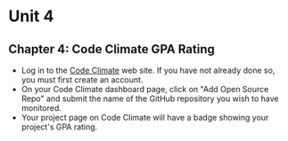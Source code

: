 # Unit 4
## Chapter 4: Code Climate GPA Rating

* Log in to the [Code Climate](https://codeclimate.com) web site.  If you have not already done so, you must first create an account.
* On your Code Climate dashboard page, click on "Add Open Source Repo" and submit the name of the GitHub repository you wish to have monitored.
* Your project page on Code Climate will have a badge showing your project's GPA rating.
